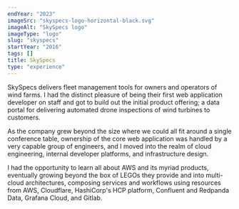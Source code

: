 ```yaml
---
endYear: "2023"
imageSrc: "skyspecs-logo-horizontal-black.svg"
imageAlt: "SkySpecs logo"
imageType: "logo"
slug: "skyspecs"
startYear: "2016"
tags: []
title: SkySpecs
type: "experience"
---
```


SkySpecs delivers fleet management tools for owners and operators of wind farms.  I had the distinct pleasure of being their first web application developer on staff and got to build out the initial product offering; a data portal for delivering automated drone inspections of wind turbines to customers.

As the company grew beyond the size where we could all fit around a single conference table, ownership of the core web application was handled by a very capable group of engineers, and I moved into the realm of cloud engineering, internal developer platforms, and infrastructure design.

I had the opportunity to learn all about AWS and its myriad products, eventually growing beyond the box of LEGOs they provide and into multi-cloud architectures, composing services and workflows using resources from AWS, Cloudflare, HashiCorp's HCP platform, Confluent and Redpanda Data, Grafana Cloud, and Gitlab.
